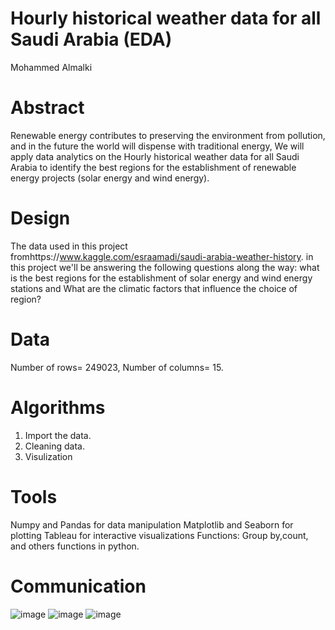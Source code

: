 # Hourly historical weather data for all Saudi Arabia (EDA)
Mohammed Almalki
# Abstract
Renewable energy contributes to preserving the environment from pollution, and in the future the world will dispense with traditional energy, We will apply data analytics on the Hourly historical weather data for all Saudi Arabia to identify the best regions for the establishment of renewable energy projects (solar energy and wind energy).
# Design
The data used in this project fromhttps://www.kaggle.com/esraamadi/saudi-arabia-weather-history.  in this project we'll be answering the following questions along the way: what is the best regions for the establishment of solar energy and wind energy stations and What are the climatic factors that influence the choice of region?
# Data
Number of rows= 249023, Number of columns= 15.
# Algorithms
1. Import the data.
2. Cleaning data.
3. Visulization
# Tools
Numpy and Pandas for data manipulation Matplotlib and Seaborn for plotting Tableau for interactive visualizations Functions: Group by,count, and others functions in python.
# Communication
![image](https://user-images.githubusercontent.com/93079399/142750478-bc6c5082-ae3d-48fd-892d-8dbc018964ac.png)
![image](https://user-images.githubusercontent.com/93079399/142750488-c01a900a-8070-44ac-a574-6da804740d04.png)
![image](https://user-images.githubusercontent.com/93079399/142750493-b0ee6029-4e19-43d3-9b46-d02226ce3a46.png)







